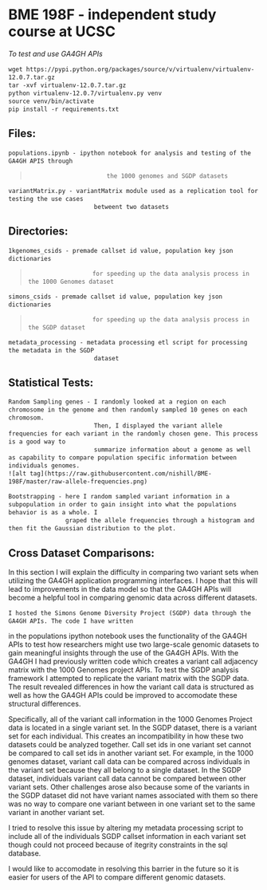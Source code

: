# BME 198F - independent study course at UCSC

*To test and use GA4GH APIs*

```
wget https://pypi.python.org/packages/source/v/virtualenv/virtualenv-12.0.7.tar.gz
tar -xvf virtualenv-12.0.7.tar.gz
python virtualenv-12.0.7/virtualenv.py venv
source venv/bin/activate
pip install -r requirements.txt
```

## Files:
>
	populations.ipynb - ipython notebook for analysis and testing of the GA4GH APIS through
>							the 1000 genomes and SGDP datasets

	variantMatrix.py - variantMatrix module used as a replication tool for testing the use cases
							betweent two datasets
	
## Directories:
>
	1kgenomes_csids - premade callset id value, population key json dictionaries 
>						for speeding up the data analysis process in the 1000 Genomes dataset

	simons_csids - premade callset id value, population key json dictionaries
>						for speeding up the data analysis process in the SGDP dataset

	metadata_processing - metadata processing etl script for processing the metadata in the SGDP
							dataset

## Statistical Tests:
>
	Random Sampling genes - I randomly looked at a region on each chromosome in the genome and then randomly sampled 10 genes on each chromosom.
							Then, I displayed the variant allele frequencies for each variant in the randomly chosen gene. This process is a good way to
							summarize information about a genome as well as capability to compare population specific information between individuals genomes.
	![alt tag](https://raw.githubusercontent.com/nishill/BME-198F/master/raw-allele-frequencies.png)

>
	Bootstrapping - here I random sampled variant information in a subpopulation in order to gain insight into what the populations behavior is as a whole. I 
					graped the allele frequencies through a histogram and then fit the Gaussian distribution to the plot. 


## Cross Dataset Comparisons:

In this section I will explain the difficulty in comparing two variant sets when utilizing 
the GA4GH application programming interfaces. I hope that this will lead to improvements in the data model
so that the GA4GH APIs will become a helpful tool in comparing genomic data across different datasets. 

	I hosted the Simons Genome Diversity Project (SGDP) data through the GA4GH APIs. The code I have written
in the populations ipython notebook uses the functionality of the GA4GH APIs to test how researchers might use
two large-scale genomic datasets to gain meaningful insights through the use of the GA4GH APIs. With the GA4GH I 
had previously written code which creates a variant call adjacency matrix with the 1000 Genomes project APIs. To test
the SGDP analysis framework I attempted to replicate the variant matrix with the SGDP data. The result revealed 
differences in how the variant call data is structured as well as how the GA4GH APIs could be improved to 
accomodate these structural differences.

Specifically, all of the variant call information in the 1000 Genomes Project data is located in a single variant set.
In the SGDP dataset, there is a variant set for each individual. This creates an incompatibility in how these two datasets
could be analyzed together. Call set ids in one variant set cannot be compared to call set ids in another variant set. For example, 
in the 1000 genomes dataset, variant call data can be compared across individuals in the variant set because they all belong to a single dataset. 
In the SGDP dataset, individuals variant call data cannot be compared between other variant sets. Other challenges arose also
because some of the variants in the SGDP dataset did not have variant names associated with them so there was no way to compare one
variant between in one variant set to the same variant in another variant set.  

I tried to resolve this issue by altering my metadata processing script to include all of the individuals SGDP callset information 
in each variant set though could not proceed because of itegrity constraints in the sql database. 

I would like to accomodate in resolving this barrier in the future so it is easier for users of the API to compare different genomic datasets.  
